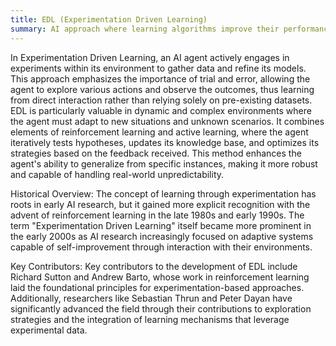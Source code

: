 ```yaml
---
title: EDL (Experimentation Driven Learning)
summary: AI approach where learning algorithms improve their performance through systematic experimentation and feedback from the environment.
---
```

In Experimentation Driven Learning, an AI agent actively engages in experiments within its environment to gather data and refine its models. This approach emphasizes the importance of trial and error, allowing the agent to explore various actions and observe the outcomes, thus learning from direct interaction rather than relying solely on pre-existing datasets. EDL is particularly valuable in dynamic and complex environments where the agent must adapt to new situations and unknown scenarios. It combines elements of reinforcement learning and active learning, where the agent iteratively tests hypotheses, updates its knowledge base, and optimizes its strategies based on the feedback received. This method enhances the agent's ability to generalize from specific instances, making it more robust and capable of handling real-world unpredictability.

Historical Overview: The concept of learning through experimentation has roots in early AI research, but it gained more explicit recognition with the advent of reinforcement learning in the late 1980s and early 1990s. The term "Experimentation Driven Learning" itself became more prominent in the early 2000s as AI research increasingly focused on adaptive systems capable of self-improvement through interaction with their environments.

Key Contributors: Key contributors to the development of EDL include Richard Sutton and Andrew Barto, whose work in reinforcement learning laid the foundational principles for experimentation-based approaches. Additionally, researchers like Sebastian Thrun and Peter Dayan have significantly advanced the field through their contributions to exploration strategies and the integration of learning mechanisms that leverage experimental data.